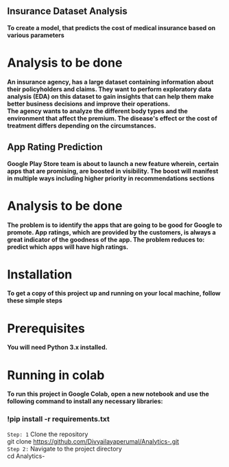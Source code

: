 ## Insurance Dataset Analysis ##
**To create a model, that predicts the cost of medical insurance based on various parameters**

# Analysis to be done #
**An insurance agency, has a large dataset containing information about their policyholders and claims. They want to perform exploratory data analysis (EDA) on this dataset to gain insights that can help them make better business decisions and improve their operations.** </br>
**The agency wants to analyze the different body types and the environment that affect the premium. The disease's effect or the cost of treatment differs depending on the circumstances.**

## App Rating Prediction ##
**Google Play Store team is about to launch a new feature wherein, certain apps that are promising, are boosted in visibility. The boost will manifest in multiple ways including higher priority in recommendations sections**

# Analysis to be done #
**The problem is to identify the apps that are going to be good for Google to promote. App ratings, which are provided by the customers, is always a great indicator of the goodness of the app. The problem reduces to: predict which apps will have high ratings.** </br>

# Installation
**To get a copy of this project up and running on your local machine, follow these simple steps**

# Prerequisites
**You will need Python 3.x installed.**

# Running in colab
**To run this project in Google Colab, open a new notebook and use the following command to install any necessary libraries:**

### !pip install -r requirements.txt

``Step: 1`` Clone the repository </br>
git clone https://github.com/Divyailayaperumal/Analytics-.git </br>
``Step 2:`` Navigate to the project directory </br>
cd Analytics-
